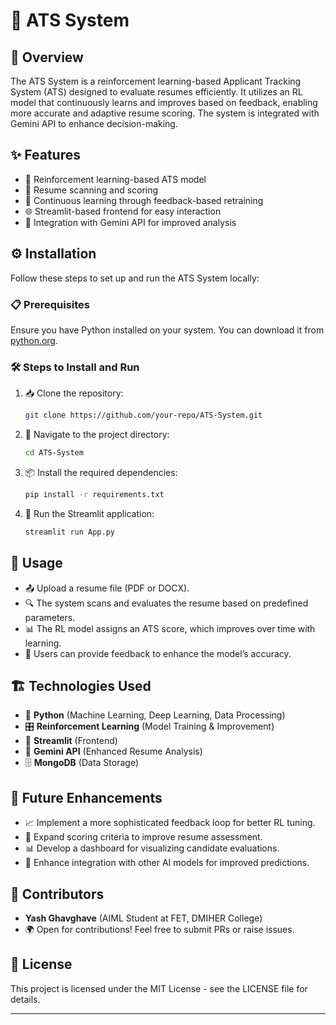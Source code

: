 # 🚀 ATS System

## 📌 Overview
The ATS System is a reinforcement learning-based Applicant Tracking System (ATS) designed to evaluate resumes efficiently. It utilizes an RL model that continuously learns and improves based on feedback, enabling more accurate and adaptive resume scoring. The system is integrated with Gemini API to enhance decision-making.

## ✨ Features
- 🤖 Reinforcement learning-based ATS model
- 📄 Resume scanning and scoring
- 🔄 Continuous learning through feedback-based retraining
- 🌐 Streamlit-based frontend for easy interaction
- 🧠 Integration with Gemini API for improved analysis

## ⚙️ Installation
Follow these steps to set up and run the ATS System locally:

### 📋 Prerequisites
Ensure you have Python installed on your system. You can download it from [python.org](https://www.python.org/).

### 🛠️ Steps to Install and Run
1. 📥 Clone the repository:
   ```sh
   git clone https://github.com/your-repo/ATS-System.git
   ```
2. 📂 Navigate to the project directory:
   ```sh
   cd ATS-System
   ```
3. 📦 Install the required dependencies:
   ```sh
   pip install -r requirements.txt
   ```
4. 🚀 Run the Streamlit application:
   ```sh
   streamlit run App.py
   ```

## 🎯 Usage
- 📤 Upload a resume file (PDF or DOCX).
- 🔍 The system scans and evaluates the resume based on predefined parameters.
- 📊 The RL model assigns an ATS score, which improves over time with learning.
- 📝 Users can provide feedback to enhance the model’s accuracy.

## 🏗️ Technologies Used
- 🐍 **Python** (Machine Learning, Deep Learning, Data Processing)
- 🎛 **Reinforcement Learning** (Model Training & Improvement)
- 🎨 **Streamlit** (Frontend)
- 🤖 **Gemini API** (Enhanced Resume Analysis)
- 🗄️ **MongoDB** (Data Storage)

## 🚀 Future Enhancements
- 📈 Implement a more sophisticated feedback loop for better RL tuning.
- 🧐 Expand scoring criteria to improve resume assessment.
- 📊 Develop a dashboard for visualizing candidate evaluations.
- 🔗 Enhance integration with other AI models for improved predictions.

## 👥 Contributors
- **Yash Ghavghave** (AIML Student at FET, DMIHER College)
- 🌍 Open for contributions! Feel free to submit PRs or raise issues.

## 📜 License
This project is licensed under the MIT License - see the LICENSE file for details.

---
